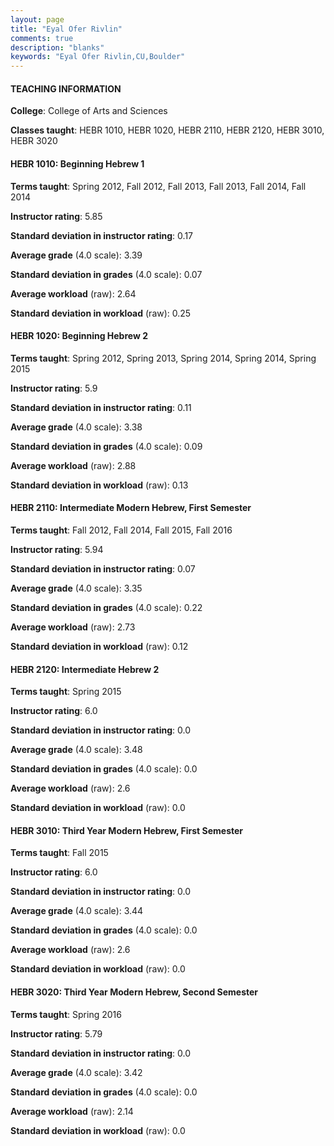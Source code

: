 ```yaml
---
layout: page
title: "Eyal Ofer Rivlin" 
comments: true
description: "blanks"
keywords: "Eyal Ofer Rivlin,CU,Boulder"
---
```

<head>
<script src="https://ajax.googleapis.com/ajax/libs/jquery/2.1.3/jquery.min.js"></script>
<script src="https://dl.dropboxusercontent.com/s/pc42nxpaw1ea4o9/highcharts.js?dl=0"></script>
<!-- <script src="../assets/js/highcharts.js"></script> -->
<style type="text/css">@font-face {
	font-family: "Bebas Neue";
	src: url(https://www.filehosting.org/file/details/544349/BebasNeue Regular.otf) format("opentype");
	}
	h1.Bebas { 
		font-family: "Bebas Neue", Verdana, Tahoma;
	}
</style>
</head>
	   
#### TEACHING INFORMATION

**College**: College of Arts and Sciences

**Classes taught**: HEBR 1010, HEBR 1020, HEBR 2110, HEBR 2120, HEBR 3010, HEBR 3020

#### HEBR 1010: Beginning Hebrew 1

**Terms taught**: Spring 2012, Fall 2012, Fall 2013, Fall 2013, Fall 2014, Fall 2014

**Instructor rating**: 5.85

**Standard deviation in instructor rating**: 0.17

**Average grade** (4.0 scale): 3.39

**Standard deviation in grades** (4.0 scale): 0.07

**Average workload** (raw): 2.64

**Standard deviation in workload** (raw): 0.25

#### HEBR 1020: Beginning Hebrew 2

**Terms taught**: Spring 2012, Spring 2013, Spring 2014, Spring 2014, Spring 2015

**Instructor rating**: 5.9

**Standard deviation in instructor rating**: 0.11

**Average grade** (4.0 scale): 3.38

**Standard deviation in grades** (4.0 scale): 0.09

**Average workload** (raw): 2.88

**Standard deviation in workload** (raw): 0.13

#### HEBR 2110: Intermediate Modern Hebrew, First Semester

**Terms taught**: Fall 2012, Fall 2014, Fall 2015, Fall 2016

**Instructor rating**: 5.94

**Standard deviation in instructor rating**: 0.07

**Average grade** (4.0 scale): 3.35

**Standard deviation in grades** (4.0 scale): 0.22

**Average workload** (raw): 2.73

**Standard deviation in workload** (raw): 0.12

#### HEBR 2120: Intermediate Hebrew 2

**Terms taught**: Spring 2015

**Instructor rating**: 6.0

**Standard deviation in instructor rating**: 0.0

**Average grade** (4.0 scale): 3.48

**Standard deviation in grades** (4.0 scale): 0.0

**Average workload** (raw): 2.6

**Standard deviation in workload** (raw): 0.0

#### HEBR 3010: Third Year Modern Hebrew, First Semester

**Terms taught**: Fall 2015

**Instructor rating**: 6.0

**Standard deviation in instructor rating**: 0.0

**Average grade** (4.0 scale): 3.44

**Standard deviation in grades** (4.0 scale): 0.0

**Average workload** (raw): 2.6

**Standard deviation in workload** (raw): 0.0

#### HEBR 3020: Third Year Modern Hebrew, Second Semester

**Terms taught**: Spring 2016

**Instructor rating**: 5.79

**Standard deviation in instructor rating**: 0.0

**Average grade** (4.0 scale): 3.42

**Standard deviation in grades** (4.0 scale): 0.0

**Average workload** (raw): 2.14

**Standard deviation in workload** (raw): 0.0

